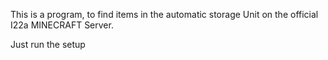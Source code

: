 This is a program, to find items in the automatic storage Unit on the official I22a MINECRAFT Server.

Just run the setup